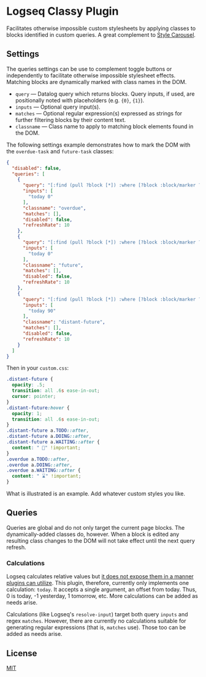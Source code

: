 # Logseq Classy Plugin

Facilitates otherwise impossible custom stylesheets by applying classes to blocks identified in custom queries.  A great complement to [Style Carousel](https://github.com/mlanza/logseq-style-carousel).

## Settings

The queries settings can be use to complement toggle buttons or independently to facilitate otherwise impossible stylesheet effects.  Matching blocks are dynamically marked with class names in the DOM.

* `query` — Datalog query which returns blocks.  Query inputs, if used, are positionally noted with placeholders (e.g.  `{0}`, `{1}`).
* `inputs` — Optional query input(s).
* `matches` — Optional regular expression(s) expressed as strings for further filtering blocks by their content text.
* `classname` — Class name to apply to matching block elements found in the DOM.

The following settings example demonstrates how to mark the DOM with the `overdue-task` and `future-task` classes:

```json
{
  "disabled": false,
  "queries": [
    {
      "query": "[:find (pull ?block [*]) :where [?block :block/marker ?marker] [(contains? #{\"TODO\",\"DOING\"} ?marker)] (or [?block :block/scheduled ?d] [?block :block/deadline ?d]) [(< ?d {0})]]",
      "inputs": [
        "today 0"
      ],
      "classname": "overdue",
      "matches": [],
      "disabled": false,
      "refreshRate": 10
    },
    {
      "query": "[:find (pull ?block [*]) :where [?block :block/marker ?marker] [(contains? #{\"TODO\",\"DOING\"} ?marker)] (or [?block :block/scheduled ?d] [?block :block/deadline ?d]) [(> ?d {0})]]",
      "inputs": [
        "today 0"
      ],
      "classname": "future",
      "matches": [],
      "disabled": false,
      "refreshRate": 10
    },
    {
      "query": "[:find (pull ?block [*]) :where [?block :block/marker ?marker] [(contains? #{\"TODO\",\"DOING\"} ?marker)] (or [?block :block/scheduled ?d] [?block :block/deadline ?d]) [(> ?d {0})]]",
      "inputs": [
        "today 90"
      ],
      "classname": "distant-future",
      "matches": [],
      "disabled": false,
      "refreshRate": 10
    }
  ]
}
```
Then in your `custom.css`:

```css
.distant-future {
  opacity: .5;
  transition: all .6s ease-in-out;
  cursor: pointer;
}
.distant-future:hover {
  opacity: 1;
  transition: all .6s ease-in-out;
}
.distant-future a.TODO::after,
.distant-future a.DOING::after,
.distant-future a.WAITING::after {
  content: " 🔮" !important;
}
.overdue a.TODO::after,
.overdue a.DOING::after,
.overdue a.WAITING::after {
  content: " ⌛" !important;
}
```

What is illustrated is an example.  Add whatever custom styles you like.

## Queries
Queries are global and do not only target the current page blocks.  The dynamically-added classes do, however.  When a block is edited any resulting class changes to the DOM will not take effect until the next query refresh.

### Calculations
Logseq calculates relative values but [it does not expose them in a manner plugins can utilize](https://discuss.logseq.com/t/support-relative-values-e-g-resolve-input-in-plugin-queries/6010).  This plugin, therefore, currently only implements one calculation: `today`.  It accepts a single argument, an offset from today.  Thus, 0 is today, -1 yesterday, 1 tomorrow, etc.  More calculations can be added as needs arise.

Calculations (like Logseq's `resolve-input`) target both query `inputs` and regex `matches`.  However, there are currently no calculations suitable for generating regular expressions (that is, `matches` use).  Those too can be added as needs arise.

## License
[MIT](./LICENSE.md)
